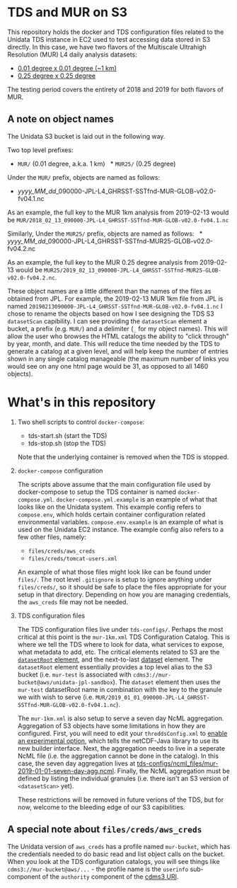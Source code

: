 # TDS and MUR on S3

This repository holds the docker and TDS configuration files related to the Unidata TDS instance in EC2 used to test accessing data stored in S3 directly.
In this case, we have two flavors of the Multiscale Ultrahigh Resolution (MUR) L4 daily analysis datasets:
  * [0.01 degree x 0.01 degree (~1 km)](https://podaac.jpl.nasa.gov/dataset/MUR-JPL-L4-GLOB-v4.1)
  * [0.25 degree x 0.25 degree](https://podaac.jpl.nasa.gov/dataset/MUR25-JPL-L4-GLOB-v04.2)

The testing period covers the entirety of 2018 and 2019 for both flavors of MUR.

## A note on object names

The Unidata S3 bucket is laid out in the following way.

Two top level prefixes:
  * `MUR/` (0.01 degree, a.k.a. 1 km)
  * `MUR25/` (0.25 degree)

Under the `MUR/` prefix, objects are named as follows:
  * *yyyy_MM_dd*_090000-JPL-L4_GHRSST-SSTfnd-MUR-GLOB-v02.0-fv04.1.nc

As an example, the full key to the MUR 1km analysis from 2019-02-13 would be `MUR/2018_02_13_090000-JPL-L4_GHRSST-SSTfnd-MUR-GLOB-v02.0-fv04.1.nc`

Similarly, Under the `MUR25/` prefix, objects are named as follows:
  * *yyyy_MM_dd*_090000-JPL-L4_GHRSST-SSTfnd-MUR25-GLOB-v02.0-fv04.2.nc

As an example, the full key to the MUR 0.25 degree analysis from 2019-02-13 would be `MUR25/2019_02_13_090000-JPL-L4_GHRSST-SSTfnd-MUR25-GLOB-v02.0-fv04.2.nc`.

These object names are a little different than the names of the files as obtained from JPL.
For example, the 2019-02-13 MUR 1km file from JPL is named `20190213090000-JPL-L4_GHRSST-SSTfnd-MUR-GLOB-v02.0-fv04.1.nc`
I chose to rename the objects based on how I see designing the TDS S3 `datasetScan` capibility.
I can see providing the `datasetScan` element a bucket, a prefix (e.g. `MUR/`) and a delimiter (`_` for my object names).
This will allow the user who browses the HTML catalogs the ability to "click through" by year, month, and date.
This will reduce the time needed by the TDS to generate a catalog at a given level, and will help keep the number of entries shown in any single catalog manageable (the maximum number of links you would see on any one html page would be 31, as opposed to all 1460 objects).

# What's in this repository
1) Two shell scripts to control `docker-compose`:

   * tds-start.sh (start the TDS)
   * tds-stop.sh (stop the TDS)

   Note that the underlying container is removed when the TDS is stopped.

2) `docker-compose` configuration

   The scripts above assume that the main configuration file used by docker-compose to setup the TDS container is named `docker-compose.yml`.
   `docker-compose.yml.example` is an example of what that looks like on the Unidata system.
   This example config refers to `compose.env`, which holds certain container configuration related environmental variables.
   `compose.env.example` is an example of what is used on the Unidata EC2 instance.
   The example config also refers to a few other files, namely:
     * `files/creds/aws_creds`
     * `files/creds/tomcat-users.xml`

   An example of what those files might look like can be found under `files/`.
   The root level `.gitignore` is setup to ignore anything under `files/creds/`, so it should be safe to place the files appropriate for your setup in that directory.
   Depending on how you are managing credentials, the `aws_creds` file may not be needed.

3) TDS configuration files
   
   The TDS configuration files live under `tds-configs/`.
   Perhaps the most critical at this point is the `mur-1km.xml` TDS Configuration Catalog.
   This is where we tell the TDS where to look for data, what services to expose, what metadata to add, etc.
   The critical elements related to S3 are the [`datasetRoot` element](https://github.com/lesserwhirls/tds-s3-jpl-test/blob/7b8eda967ba207dfab0c6aba88a9197cc351010f/tds-configs/mur-1km.xml#L12), and the next-to-last [dataset](https://github.com/lesserwhirls/tds-s3-jpl-test/blob/7b8eda967ba207dfab0c6aba88a9197cc351010f/tds-configs/mur-1km.xml#L79) element.
   The `datasetRoot` element essentially provides a top level alias to the S3 bucket (i.e. `mur-test` is associated with `cdms3://mur-bucket@aws/unidata-jpl-sandbox`).
   The `dataset` element then uses the `mur-test` datasetRoot name in combination with the key to the granule we with wish to serve (i.e. `MUR/2019_01_01_090000-JPL-L4_GHRSST-SSTfnd-MUR-GLOB-v02.0-fv04.1.nc`).

   The `mur-1km.xml` is also setup to serve a seven day NcML aggregation.
   Aggregation of S3 objects have some limitations in how they are configured.
   First, you will need to edit your `threddsConfig.xml` to [enable an experimental option](https://github.com/lesserwhirls/tds-s3-jpl-test/blob/d92bacfb17e8fdd3bfaebba7cc7546680292ba87/tds-configs/threddsConfig.xml#L77-L80), which tells the netCDF-Java library to use its new builder interface.
   Next, the aggregation needs to live in a seperate NcML file (i.e. the aggregation cannot be done in the catalog).
   In this case, the seven day aggregation lives at [tds-configs/ncml_files/mur-2019-01-01-seven-day-agg.ncml](https://github.com/lesserwhirls/tds-s3-jpl-test/blob/main/tds-configs/ncml_files/mur-2019-01-01-seven-day-agg.ncml).
   Finally, the NcML aggregation must be defined by listing the individual granules (i.e. there isn't an S3 version of `<datasetScan>` yet).

   These restrictions will be removed in future verions of the TDS, but for now, welcome to the bleeding edge of our S3 capibilities.

## A special note about `files/creds/aws_creds`

The Unidata version of `aws_creds` has a profile named `mur-bucket`, which has the credentials needed to do basic read and list object calls on the bucket.
When you look at the TDS configuration catalogs, you will see things like `cdms3://mur-bucket@aws/...` - the profile name is the `userinfo` sub-component of the `authority` component of the [cdms3 URI](https://docs.unidata.ucar.edu/netcdf-java/current/userguide/dataset_urls.html#object-stores).
